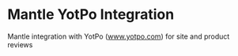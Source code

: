 # Mantle YotPo Integration

Mantle integration with YotPo (www.yotpo.com) for site and product reviews
